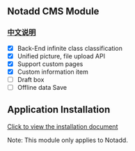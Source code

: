 ## Notadd CMS Module

### [中文说明](README_zh.md)

- [x] Back-End infinite class classification
- [x] Unified picture, file upload API
- [x] Support custom pages
- [x] Custom information item
- [ ] Draft box
- [ ] Offline data Save

## Application Installation

[Click to view the installation document](https://docs.nestjs.cn/#/v2/en/appstore?id=install)

Note: This module only applies to Notadd.
